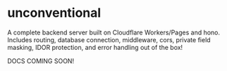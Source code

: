 # unconventional
A complete backend server built on Cloudflare Workers/Pages and hono.
Includes routing, database connection, middleware, cors, private field masking, IDOR protection, and error handling out of the box!

DOCS COMING SOON!